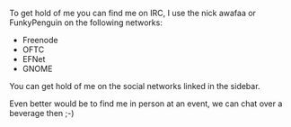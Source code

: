 To get hold of me you can find me on IRC, I use the nick awafaa or FunkyPenguin on the following networks:

* Freenode
* OFTC
* EFNet
* GNOME

You can get hold of me on the social networks linked in the sidebar.

Even better would be to find me in person at an event, we can chat over a beverage then ;-)
